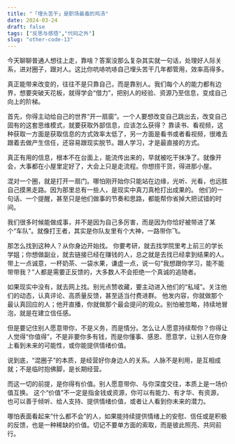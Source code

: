 ```yaml
---
title: "「埋头苦干」是职场最毒的鸡汤"
date: 2024-03-24
draft: false
tags: ["反思与感悟","代码之外"]
slug: "other-code-13"
---
```



今天聊聊普通人想往上走，靠啥？答案没那么复杂其实就一句话，处理好人际关系，进对圈子，跟对人。这比你吭哧吭哧自己埋头苦干几年都管用，效率高得多。

真正能带来改变的，往往不是只靠自己，而是靠别人。我们每个人的能力都有边界，想要突破天花板，就得学会“借力”，把别人的经验、资源乃至信息，变成自己向上的阶梯。

首先，你得主动给自己的世界“开一扇窗”。一个人要想改变自己跳出去，改变自己固有的这套思维模式，就要获取外部信息，应该怎么获得？
靠读书、看视频，这种获取一方面是获取信息的方式效率太低了，另一方面是看书或者看视频，很难去跟着去做产生信任，还容易跟现实脱节。跟人学习，才是最直接的方式。

真正有用的信息，根本不在台面上，能流传出来的，早就被吃干抹净了。就像开会，大事都在小屋里定好了，大会上只是走流程。你想捞干货，得进那小屋。

混对一个圈，就是打开一扇门。哪怕刚开始你只能站在边缘，光听、光看，也远胜自己摸黑走路。因为那里总有一些人，是现实中真刀真枪打出成果的。
他们的一句话、一个提醒，甚至只是他们做事的节奏和思路，都能帮你省掉大把试错的时间。

我们很多时候能做成事，并不是因为自己多厉害，而是因为你恰好被带进了某个“车队”。就像打王者，其实是你队友里有个大神，一路带你飞。

那怎么找到这种人？从你身边开始找。
你要考研，就去找学院里考上前三的学长学姐；你想做副业，就去链接已经在赚钱的人，总之就是去找已经拿到结果的人。
带上一点诚意，一杯奶茶、一袋水果，谦虚一点，说一句“我想跟你学习，能不能带带我？”人都是需要正反馈的，大多数人不会拒绝一个真诚的追随者。

如果现实中没有，就去网上找。别光点赞收藏，要主动进入他们的“私域”。关注他们的动态，认真评论、高质量反馈，甚至适当付费进群。
他发内容，你就做那个最认真回应的人；他开直播，你就做那个最会提问的观众。别怕被忽略，持续地冒泡，就是在建立信任感。

但是要记住别人愿意带你，不是义务，而是情分。怎么让人愿意持续帮你？你得让人觉得“你值得”，不是非要你多有钱，而是你懂事、感恩、愿意学，让别人在你身上看到未来的可能性，或你能提供情绪价值。

说到底，“混圈子”的本质，是经营好你身边人的关系。人脉不是利用，是互相成就；不是临时抱佛脚，是长期经营。

而这一切的前提，是你得有价值。别人愿意带你、与你深度交往，本质上是一场价值互换。
这个“价值”不一定是指金钱或资源，你可以有能力、有才华、有资源，也可以善于倾听、给人支持、提供情绪价值，或者让人看到你未来的潜力。

哪怕表面看起来“什么都不会”的人，如果能持续提供情绪上的安慰、信任或是积极的反馈，也是一种稀缺的价值。切记不要单方面的索取，而是彼此照亮、共同前行。
